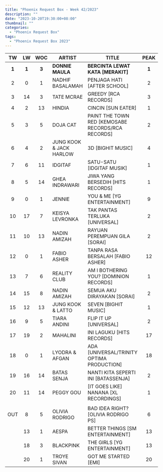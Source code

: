 ```yaml
---
title: "Phoenix Request Box - Week 42/2023"
description: ""
date: "2023-10-20T19:30:00+08:00"
thumbnail: ""
categories:
  - "Phoenix Request Box"
tags:
  - "Phoenix Request Box 2023"
---
```

<!--more-->
|TW|LW|WOC|ARTIST|TITLE|PEAK|PTW|
|:---:|:---:|:---:|---|---|:---:|:---:|
|**1**|**1**|**3**|**DONNIE MAULA**|**BERCINTA LEWAT KATA [MERAKIT]**|**1**|**4586**|
|2|0|1|NADHIF BASALAMAH|PENJAGA HATI [AFTER SCHOOL]|2|3850|
|3|14|3|TATE MCRAE|GREEDY [RCA RECORDS]|3|2485|
|4|2|13|HINDIA|CINCIN [SUN EATER]|1|1679|
|5|3|5|DOJA CAT|PAINT THE TOWN RED [KEMOSABE RECORDS/RCA RECORDS]|2|1467|
|6|4|2|JUNG KOOK & JACK HARLOW|3D [BIGHIT MUSIC]|4|1361|
|7|6|11|IDGITAF|SATU-SATU [IDGITAF MUSIK]|1|823|
|8|5|14|GHEA INDRAWARI|JIWA YANG BERSEDIH [HITS RECORDS]|1|709|
|9|0|1|JENNIE|YOU & ME [YG ENTERTAINMENT]|9|660|
|10|17|7|KEISYA LEVRONKA|TAK PANTAS TERLUKA [UNIVERSAL]|2|640|
|11|10|13|NADIN AMIZAH|RAYUAN PEREMPUAN GILA [SORAI]|2|605|
|12|0|1|FABIO ASHER|TANPA RASA BERSALAH [FABIO ASHER]|12|586|
|13|7|6|REALITY CLUB|AM I BOTHERING YOU? [DOMINION RECORDS]|1|560|
|14|15|8|NADIN AMIZAH|SEMUA AKU DIRAYAKAN [SORAI]|2|518|
|15|12|13|JUNG KOOK & LATTO|SEVEN [BIGHIT MUSIC]|1|509|
|16|9|5|TIARA ANDINI|FLIP IT UP [UNIVERSAL]|2|440|
|17|19|2|MAHALINI|INI LAGUKU [HITS RECORDS]|17|400|
|18|0|1|LYODRA & AFGAN|ADA [UNIVERSAL/TRINITY OPTIMA PRODUCTION]|18|380|
|19|16|14|BATAS SENJA|NANTI KITA SEPERTI INI [BATASSENJA]|2|347|
|20|11|14|PEGGY GOU|[IT GOES LIKE] NANANA [XL RECORDINGS]|1|280|
| | | | | | | |
|OUT|8|5|OLIVIA RODRIGO|BAD IDEA RIGHT? [OLIVIA RODRIGO PS]|6| |
| |13|1|AESPA|BETTER THINGS [SM ENTERTAINMENT]|13| |
| |18|3|BLACKPINK|THE GIRLS [YG ENTERTAINMENT]|13| |
| |20|1|TROYE SIVAN|GOT ME STARTED [EMI]|20| |
